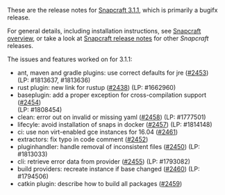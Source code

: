 These are the release notes for [Snapcraft 3.1.1](https://github.com/snapcore/snapcraft/releases/tag/3.1.1), which is primarily a bugifx release.

For general details, including installation instructions, see [Snapcraft overview](/t/snapcraft-overview/8940), or take a look at [Snapcraft release notes](/t/snapcraft-release-notes/10721) for other *Snapcraft* releases.

The issues and features worked on for 3.1.1:
-   ant, maven and gradle plugins: use correct defaults for jre ([#2453](https://github.com/snapcore/snapcraft/pull/2453))\
    (LP: #1813637, #1813636)
-   rust plugin: new link for rustup ([#2438](https://github.com/snapcore/snapcraft/pull/2438)) (LP: #1662960)
-   baseplugin: add a proper exception for cross-compilation support ([#2454](https://github.com/snapcore/snapcraft/pull/2454))\
    (LP: #1808454)
-   clean: error out on invalid or missing yaml ([#2458](https://github.com/snapcore/snapcraft/pull/2458)) (LP: #1777501)
-   lifecyle: avoid installation of snaps in docker ([#2457](https://github.com/snapcore/snapcraft/pull/2457)) (LP: #1814148)
-   ci: use non virt-enabled gce instances for 16.04 ([#2461](https://github.com/snapcore/snapcraft/pull/2461))
-   extractors: fix typo in code comment ([#2452](https://github.com/snapcore/snapcraft/pull/2452))
-   pluginhandler: handle removal of inconsistent files ([#2450](https://github.com/snapcore/snapcraft/pull/2450)) (LP: #1813033)
-   cli: retrieve error data from provider ([#2455](https://github.com/snapcore/snapcraft/pull/2455)) (LP: #1793082)
-   build providers: recreate instance if base changed ([#2460](https://github.com/snapcore/snapcraft/pull/2460)) (LP: #1794506)
-   catkin plugin: describe how to build all packages ([#2459](https://github.com/snapcore/snapcraft/pull/2459))